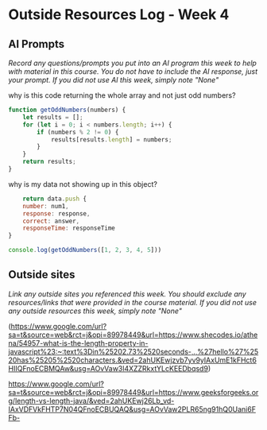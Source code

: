 # Outside Resources Log - Week 4

## AI Prompts

_Record any questions/prompts you put into an AI program this week to help with material in this course. You do not have to include the AI response, just your prompt. If you did not use AI this week, simply note "None"_

why is this code returning the whole array and not just odd numbers?

```js
function getOddNumbers(numbers) {
    let results = [];
    for (let i = 0; i < numbers.length; i++) {
        if (numbers % 2 != 0) {
            results[results.length] = numbers;
        }
    }
    return results;
}
```
why is my data not showing up in this object? 
```js
    return data.push {
    number: num1,
    response: response,
    correct: answer,
    responseTime: responseTime
}

console.log(getOddNumbers([1, 2, 3, 4, 5]))
```

## Outside sites

_Link any outside sites you referenced this week. You should exclude any resources/links that were provided in the course material. If you did not use any outside resources this week, simply note "None"_

(https://www.google.com/url?sa=t&source=web&rct=j&opi=89978449&url=https://www.shecodes.io/athena/54957-what-is-the-length-property-in-javascript%23:~:text%3Din%25202.73%2520seconds-,.,%27hello%27%2520has%25205%2520characters.&ved=2ahUKEwjzvb7yv9yIAxUmE1kFHct6HIIQFnoECBMQAw&usg=AOvVaw3l4XZZRkxtYLcKEEDbqsd9)

https://www.google.com/url?sa=t&source=web&rct=j&opi=89978449&url=https://www.geeksforgeeks.org/length-vs-length-java/&ved=2ahUKEwj26Lb_vd-IAxVDFVkFHTP7N04QFnoECBUQAQ&usg=AOvVaw2PLR65ng91hQ0Uani6FFb-
